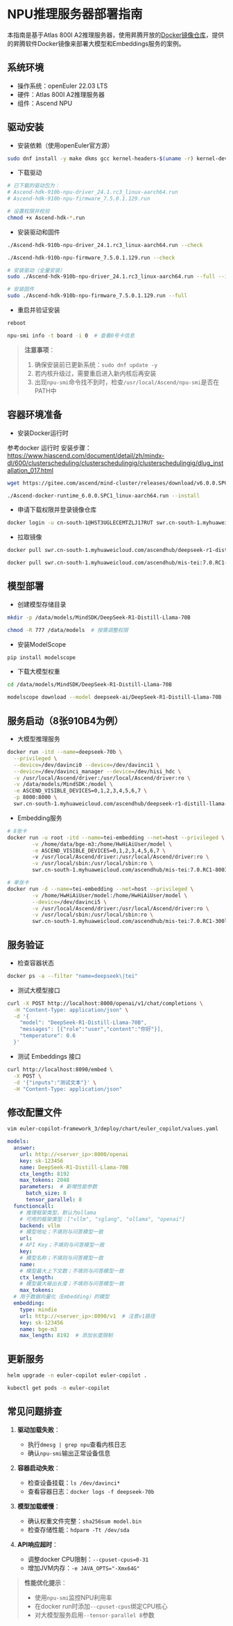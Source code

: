 # NPU推理服务器部署指南
本指南是基于Atlas 800I A2推理服务器，使用昇腾开放的[Docker镜像仓库](https://www.hiascend.com/developer/ascendhub)，提供的昇腾软件Docker镜像来部署大模型和Embeddings服务的案例。

## 系统环境
- 操作系统：openEuler 22.03 LTS
- 硬件：Atlas 800I A2推理服务器
- 组件：Ascend NPU

## 驱动安装
- 安装依赖（使用openEuler官方源）
```bash
sudo dnf install -y make dkms gcc kernel-headers-$(uname -r) kernel-devel-$(uname -r)
```
- 下载驱动
```bash
# 已下载的驱动包为：
# Ascend-hdk-910b-npu-driver_24.1.rc3_linux-aarch64.run
# Ascend-hdk-910b-npu-firmware_7.5.0.1.129.run

# 设置权限并校验
chmod +x Ascend-hdk-*.run
```
- 安装驱动和固件
```bash
./Ascend-hdk-910b-npu-driver_24.1.rc3_linux-aarch64.run --check
```
```bash
./Ascend-hdk-910b-npu-firmware_7.5.0.1.129.run --check
```
```bash
# 安装驱动（全量安装）
sudo ./Ascend-hdk-910b-npu-driver_24.1.rc3_linux-aarch64.run --full --install-for-all
```
```bash
# 安装固件
sudo ./Ascend-hdk-910b-npu-firmware_7.5.0.1.129.run --full
```
- 重启并验证安装

```bash
reboot
```
```bash
npu-smi info -t board -i 0  # 查看0号卡信息
```
> **注意事项**：
> 1. 确保安装前已更新系统：`sudo dnf update -y`
> 2. 若内核升级过，需要重启进入新内核后再安装
> 3. 出现`npu-smi`命令找不到时，检查`/usr/local/Ascend/npu-smi`是否在PATH中

## 容器环境准备

- 安装Docker运行时


参考docker 运行时 安装步骤：
https://www.hiascend.com/document/detail/zh/mindx-dl/600/clusterscheduling/clusterschedulingig/clusterschedulingig/dlug_installation_017.html 

```bash
wget https://gitee.com/ascend/mind-cluster/releases/download/v6.0.0.SPC1/Ascend-docker-runtime_6.0.0.SPC1_linux-aarch64.run
```
```bash
./Ascend-docker-runtime_6.0.0.SPC1_linux-aarch64.run --install
```
- 申请下载权限并登录镜像仓库

```bash
docker login -u cn-south-1@HST3UGLECEMTZLJ17RUT swr.cn-south-1.myhuaweicloud.com
```

- 拉取镜像
```bash
docker pull swr.cn-south-1.myhuaweicloud.com/ascendhub/deepseek-r1-distill-llama-70b:0.1.1-arm64
```
```bash
docker pull swr.cn-south-1.myhuaweicloud.com/ascendhub/mis-tei:7.0.RC1-800I-A2-aarch64
```
## 模型部署
- 创建模型存储目录
```bash
mkdir -p /data/models/MindSDK/DeepSeek-R1-Distill-Llama-70B
```
```bash
chmod -R 777 /data/models  # 按需调整权限
```
- 安装ModelScope 
```bash
pip install modelscope
```
- 下载大模型权重
```bash
cd /data/models/MindSDK/DeepSeek-R1-Distill-Llama-70B
```
```bash
modelscope download --model deepseek-ai/DeepSeek-R1-Distill-Llama-70B --local_dir ./
```

## 服务启动（8张910B4为例）

- 大模型推理服务
```bash
docker run -itd --name=deepseek-70b \
  --privileged \
  --device=/dev/davinci0 --device=/dev/davinci1 \
  --device=/dev/davinci_manager --device=/dev/hisi_hdc \
  -v /usr/local/Ascend/driver:/usr/local/Ascend/driver:ro \
  -v /data/models/MindSDK:/model \
  -e ASCEND_VISIBLE_DEVICES=0,1,2,3,4,5,6,7 \
  -p 8000:8000 \
  swr.cn-south-1.myhuaweicloud.com/ascendhub/deepseek-r1-distill-llama-70b:0.1.1-arm64
```

- Embedding服务
```bash 
# 8张卡
docker run -u root -itd --name=tei-embedding --net=host --privileged \
        -v /home/data/bge-m3:/home/HwHiAiUser/model \
        -e ASCEND_VISIBLE_DEVICES=0,1,2,3,4,5,6,7 \ 
        -v /usr/local/Ascend/driver:/usr/local/Ascend/driver:ro \
        -v /usr/local/sbin:/usr/local/sbin:ro \
        swr.cn-south-1.myhuaweicloud.com/ascendhub/mis-tei:7.0.RC1-800I-A2-aarch64 BAAI/bge-m3 0.0.0.0 8090
```
```bash
# 单张卡
docker run -d --name=tei-embedding --net=host --privileged \
        -v /home/HwHiAiUser/model:/home/HwHiAiUser/model \
        --device=/dev/davinci5 \
        -v /usr/local/Ascend/driver:/usr/local/Ascend/driver:ro \
        -v /usr/local/sbin:/usr/local/sbin:ro \
        swr.cn-south-1.myhuaweicloud.com/ascendhub/mis-tei:7.0.RC1-300l-Duo-aarch64 BAAl/bge-m3 0.0.0.0 8090
```

## 服务验证
- 检查容器状态
```bash
docker ps -a --filter "name=deepseek\|tei"
```
- 测试大模型接口
```bash
curl -X POST http://localhost:8000/openai/v1/chat/completions \
  -H "Content-Type: application/json" \
  -d '{
    "model": "DeepSeek-R1-Distill-Llama-70B",
    "messages": [{"role":"user","content":"你好"}],
    "temperature": 0.6
  }'
```

- 测试 Embeddings 接口
```bash
curl http://localhost:8090/embed \
  -X POST \
  -d '{"inputs":"测试文本"}' \
  -H "Content-Type: application/json"
```

## 修改配置文件
```bash
vim euler-copilot-framework_3/deploy/chart/euler_copilot/values.yaml
```
```yaml
models:
  answer:
    url: http://<server_ip>:8000/openai
    key: sk-123456
    name: DeepSeek-R1-Distill-Llama-70B
    ctx_length: 8192
    max_tokens: 2048
    parameters:  # 新增性能参数
      batch_size: 8
      tensor_parallel: 8
  functioncall:
    # 推理框架类型，默认为ollama
    # 可用的框架类型：["vllm", "sglang", "ollama", "openai"]
    backend: vllm
    # 模型地址；不填则与问答模型一致
    url:
    # API Key；不填则与问答模型一致
    key:
    # 模型名称；不填则与问答模型一致
    name:
    # 模型最大上下文数；不填则与问答模型一致
    ctx_length:
    # 模型最大输出长度；不填则与问答模型一致
    max_tokens:
  # 用于数据向量化（Embedding）的模型
  embedding:
    type: mindie
    url: http://<server_ip>:8090/v1  # 注意v1路径
    key: sk-123456
    name: bge-m3
    max_length: 8192  # 添加长度限制
```
## 更新服务
```bash
helm upgrade -n euler-copilot euler-copilot .
```
```bash
kubectl get pods -n euler-copilot
```
## 常见问题排查
1. **驱动加载失败**：
   - 执行`dmesg | grep npu`查看内核日志
   - 确认`npu-smi`输出正常设备信息

2. **容器启动失败**：
   - 检查设备挂载：`ls /dev/davinci*`
   - 查看容器日志：`docker logs -f deepseek-70b`

3. **模型加载缓慢**：
   - 确认权重文件完整：`sha256sum model.bin`
   - 检查存储性能：`hdparm -Tt /dev/sda`

4. **API响应超时**：
   - 调整docker CPU限制：`--cpuset-cpus=0-31`
   - 增加JVM内存：`-e JAVA_OPTS="-Xmx64G"`

> **性能优化提示**：
> - 使用`npu-smi`监控NPU利用率
> - 在docker run时添加`--cpuset-cpus`绑定CPU核心
> - 对大模型服务启用`--tensor-parallel 8`参数